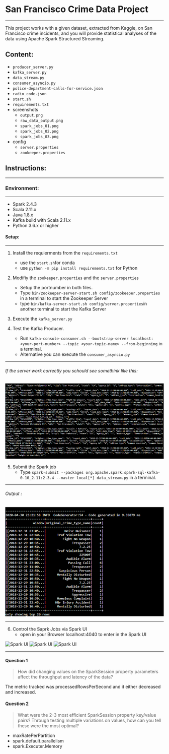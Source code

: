 # San Francisco Crime Data Project
***
This project works with a given dataset, extracted from Kaggle, on San Francisco crime incidents, and you will provide statistical analyses of the data using Apache Spark Structured Streaming.

## Content:

* ```producer_server.py```
* ```kafka_server.py```
* ```data_stream.py```
* ```consumer_asyncio.py```
* ```police-department-calls-for-service.json```
* ```radio_code.json```
* ```start.sh```
* ```requirements.txt```
* screenshots
  * ```output.png```
  * ```raw_data_output.png```
  * ```spark_jobs_01.png```
  * ```spark_jobs_02.png```
  * ```spark_jobs_03.png```
* config
   * ```server.properties```
   * ```zookeeper.properties```

## Instructions:
****

### Environment:
___ 
* Spark 2.4.3
* Scala 2.11.x
* Java 1.8.x
* Kafka build with Scala 2.11.x
* Python 3.6.x or higher

#### Setup:
***

1. Install the requierments from the ```requirements.txt```
   * use the ```start.sh```for conda
   * use `python -m pip install requirements.txt` for Python  


2. Modifiy the ```zookeeper.properties``` and the ```server.properties```
   * Setup the portnumber in both files.
   * Type `bin/zookeeper-server-start.sh config/zookeeper.properties` in a terminal to start the Zookeeper Server
   * type `bin/kafka-server-start.sh config/server.properties`in another terminal to start the Kafka Server

3. Execute the ```kafka_server.py```

4. Test the Kafka Producer.
   * Run `kafka-console-consumer.sh --bootstrap-server localhost:<your-port-number> --topic <your-topic-name> --from-beginning` in a terminal.
   * Alternative you can execute the ```consumer_asyncio.py```
***
###### If the server work correctly you schould see somethink like this:

![Consumer-console-output](screenshots/raw_data_output.png)


5. Submit the Spark job
   * Type `spark-submit --packages org.apache.spark:spark-sql-kafka-0-10_2.11:2.3.4 --master local[*] data_stream.py` in a terminal.
***
###### Output :

![Progress Reporter](screenshots/output.png)
***
6. Control the Saprk Jobs via Spark UI
   * open in your Browser localhost:4040 to enter in the Spark UI
   
   
![Spark UI](screenshots/spark_job_01.png)
![Spark UI](screenshots/spark_job_02.png)
![Spark UI](screenshots/spark_job_03.png)
***
#### Question 1

> How did changing values on the SparkSession property parameters affect the throughput and latency of the data?

The metric tracked was processedRowsPerSecond and it either decreased and increased.

#### Question 2

> What were the 2-3 most efficient SparkSession property key/value pairs? Through testing multiple variations on values, how can you tell these were the most optimal?

* maxRatePerPartition
* spark.default.parallelism
* spark.Executer.Memory

